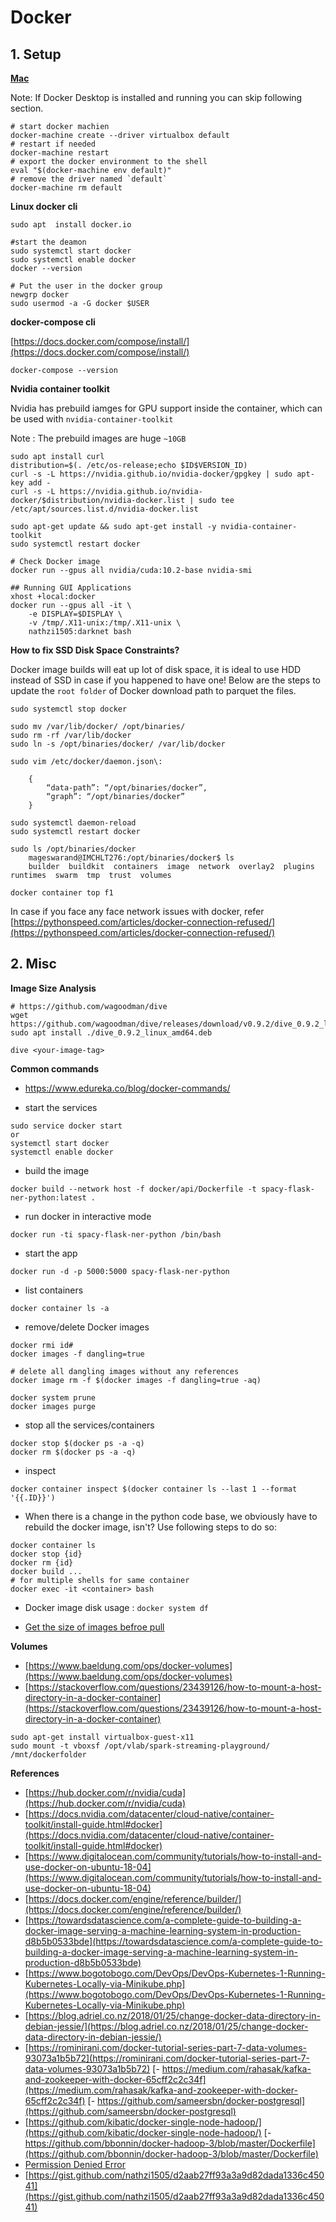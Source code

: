 # Docker

## 1. Setup

**[Mac](https://apple.stackexchange.com/questions/373888/how-do-i-start-the-docker-daemon-on-macos)**

Note: If Docker Desktop is installed and running you can skip following section.

```shell
# start docker machien
docker-machine create --driver virtualbox default
# restart if needed
docker-machine restart
# export the docker environment to the shell
eval "$(docker-machine env default)"
# remove the driver named `default`
docker-machine rm default
```
**Linux docker cli**

```shell
sudo apt  install docker.io

#start the deamon
sudo systemctl start docker
sudo systemctl enable docker
docker --version

# Put the user in the docker group
newgrp docker
sudo usermod -a -G docker $USER
```

**docker-compose cli**

[https://docs.docker.com/compose/install/](https://docs.docker.com/compose/install/)

```
docker-compose --version
```

**Nvidia container toolkit**

Nvidia has prebuild iamges for GPU support inside the container, which can be used with 
`nvidia-container-toolkit` 

Note : The prebuild images are huge `~10GB`

```
sudo apt install curl
distribution=$(. /etc/os-release;echo $ID$VERSION_ID)
curl -s -L https://nvidia.github.io/nvidia-docker/gpgkey | sudo apt-key add -
curl -s -L https://nvidia.github.io/nvidia-docker/$distribution/nvidia-docker.list | sudo tee /etc/apt/sources.list.d/nvidia-docker.list

sudo apt-get update && sudo apt-get install -y nvidia-container-toolkit
sudo systemctl restart docker

# Check Docker image
docker run --gpus all nvidia/cuda:10.2-base nvidia-smi

## Running GUI Applications
xhost +local:docker
docker run --gpus all -it \
    -e DISPLAY=$DISPLAY \
    -v /tmp/.X11-unix:/tmp/.X11-unix \
    nathzi1505:darknet bash
```

**How to fix SSD Disk Space Constraints?**

Docker image builds will eat up lot of disk space, it is ideal to use HDD instead of SSD in case if you happened to have one! 
Below are the steps to update the `root folder` of Docker download path to parquet the files.

```
sudo systemctl stop docker

sudo mv /var/lib/docker/ /opt/binaries/
sudo rm -rf /var/lib/docker
sudo ln -s /opt/binaries/docker/ /var/lib/docker

sudo vim /etc/docker/daemon.json\:

    {
        “data-path”: “/opt/binaries/docker”,
        “graph”: “/opt/binaries/docker”
    } 

sudo systemctl daemon-reload
sudo systemctl restart docker

sudo ls /opt/binaries/docker
    mageswarand@IMCHLT276:/opt/binaries/docker$ ls
    builder  buildkit  containers  image  network  overlay2  plugins  runtimes  swarm  tmp  trust  volumes

docker container top f1
```

In case if you face any face network issues with docker, 
refer [https://pythonspeed.com/articles/docker-connection-refused/](https://pythonspeed.com/articles/docker-connection-refused/)


## 2. Misc 

**Image Size Analysis**
```
# https://github.com/wagoodman/dive
wget https://github.com/wagoodman/dive/releases/download/v0.9.2/dive_0.9.2_linux_amd64.deb
sudo apt install ./dive_0.9.2_linux_amd64.deb

dive <your-image-tag>
```

**Common commands**

- https://www.edureka.co/blog/docker-commands/

- start the services
```
sudo service docker start
or 
systemctl start docker
systemctl enable docker
```

- build the image
```
docker build --network host -f docker/api/Dockerfile -t spacy-flask-ner-python:latest .
```

- run docker in interactive mode
```
docker run -ti spacy-flask-ner-python /bin/bash
```

- start the app
```
docker run -d -p 5000:5000 spacy-flask-ner-python
```

- list containers
```
docker container ls -a
```

- remove/delete Docker images
```
docker rmi id#
docker images -f dangling=true

# delete all dangling images without any references
docker image rm -f $(docker images -f dangling=true -aq)

docker system prune
docker images purge
```

- stop all the services/containers
```
docker stop $(docker ps -a -q)
docker rm $(docker ps -a -q)
```

- inspect
```
docker container inspect $(docker container ls --last 1 --format
'{{.ID}}')
```
- When there is a change in the python code base, we obviously have to 
rebuild the docker image, isn't? Use following steps to do so:
```shell script
docker container ls
docker stop {id}
docker rm {id}
docker build ...
# for multiple shells for same container
docker exec -it <container> bash

```

- Docker image disk usage : `docker system df` 
  
- [Get the size of images befroe pull](https://stackoverflow.com/questions/33352901/get-the-size-of-a-docker-image-before-a-pull)

**Volumes**
 - [https://www.baeldung.com/ops/docker-volumes](https://www.baeldung.com/ops/docker-volumes)
- [https://stackoverflow.com/questions/23439126/how-to-mount-a-host-directory-in-a-docker-container](https://stackoverflow.com/questions/23439126/how-to-mount-a-host-directory-in-a-docker-container)
```
sudo apt-get install virtualbox-guest-x11
sudo mount -t vboxsf /opt/vlab/spark-streaming-playground/ /mnt/dockerfolder
```



**References**
- [https://hub.docker.com/r/nvidia/cuda](https://hub.docker.com/r/nvidia/cuda)
- [https://docs.nvidia.com/datacenter/cloud-native/container-toolkit/install-guide.html#docker](https://docs.nvidia.com/datacenter/cloud-native/container-toolkit/install-guide.html#docker)
- [https://www.digitalocean.com/community/tutorials/how-to-install-and-use-docker-on-ubuntu-18-04](https://www.digitalocean.com/community/tutorials/how-to-install-and-use-docker-on-ubuntu-18-04)
- [https://docs.docker.com/engine/reference/builder/](https://docs.docker.com/engine/reference/builder/)
- [https://towardsdatascience.com/a-complete-guide-to-building-a-docker-image-serving-a-machine-learning-system-in-production-d8b5b0533bde](https://towardsdatascience.com/a-complete-guide-to-building-a-docker-image-serving-a-machine-learning-system-in-production-d8b5b0533bde)
- [https://www.bogotobogo.com/DevOps/DevOps-Kubernetes-1-Running-Kubernetes-Locally-via-Minikube.php](https://www.bogotobogo.com/DevOps/DevOps-Kubernetes-1-Running-Kubernetes-Locally-via-Minikube.php)
- [https://blog.adriel.co.nz/2018/01/25/change-docker-data-directory-in-debian-jessie/](https://blog.adriel.co.nz/2018/01/25/change-docker-data-directory-in-debian-jessie/)
- [https://rominirani.com/docker-tutorial-series-part-7-data-volumes-93073a1b5b72](https://rominirani.com/docker-tutorial-series-part-7-data-volumes-93073a1b5b72)
[- https://medium.com/rahasak/kafka-and-zookeeper-with-docker-65cff2c2c34f](https://medium.com/rahasak/kafka-and-zookeeper-with-docker-65cff2c2c34f)
[- https://github.com/sameersbn/docker-postgresql](https://github.com/sameersbn/docker-postgresql)
- [https://github.com/kibatic/docker-single-node-hadoop/](https://github.com/kibatic/docker-single-node-hadoop/)
[- https://github.com/bbonnin/docker-hadoop-3/blob/master/Dockerfile](https://github.com/bbonnin/docker-hadoop-3/blob/master/Dockerfile)
- [Permission Denied Error](https://stackoverflow.com/questions/47854463/docker-got-permission-denied-while-trying-to-connect-to-the-docker-daemon-socke)
- [https://gist.github.com/nathzi1505/d2aab27ff93a3a9d82dada1336c45041](https://gist.github.com/nathzi1505/d2aab27ff93a3a9d82dada1336c45041)